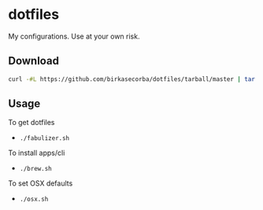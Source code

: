 # dotfiles
My configurations. Use at your own risk.

## Download
```sh
curl -#L https://github.com/birkasecorba/dotfiles/tarball/master | tar -xzv --exclude=README.md
```

## Usage
To get dotfiles
- `./fabulizer.sh`

To install apps/cli
- `./brew.sh`

To set OSX defaults
- `./osx.sh`
